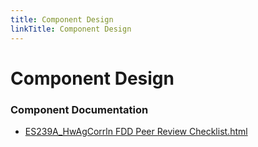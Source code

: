 ```yaml
---
title: Component Design
linkTitle: Component Design
---
```


# Component Design
### Component Documentation

- [ES239A_HwAgCorrln FDD Peer Review Checklist.html](Doc/ES239A_HwAgCorrln%20FDD%20Peer%20Review%20Checklist.html)

